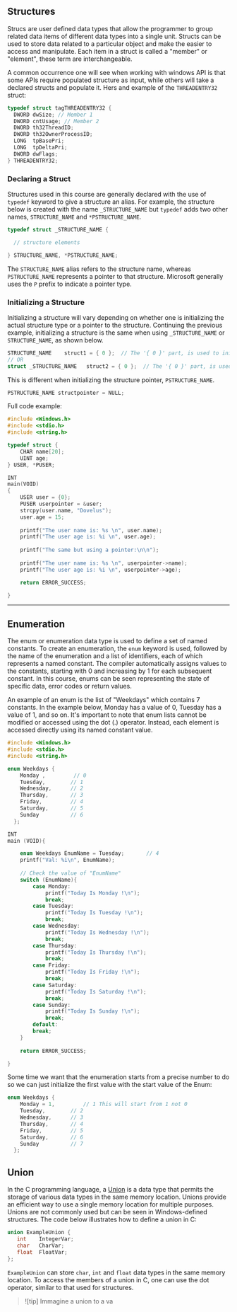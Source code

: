 ## Structures
Strucs are user defined data types that allow the programmer to group related data items of different data types into a single unit. Structs can be used to store data related to a particular object and make the easier to access and manipulate. Each item in a struct is called a "member" or "element", these term are interchangeable.

A common occurrence one will see when working with windows API is that some APIs require populated structure as input, while others will take a declared structs and populate it. Hers and example of the `THREADENTRY32` struct:

```c
typedef struct tagTHREADENTRY32 {
  DWORD dwSize; // Member 1
  DWORD cntUsage; // Member 2
  DWORD th32ThreadID;
  DWORD th32OwnerProcessID;
  LONG  tpBasePri;
  LONG  tpDeltaPri;
  DWORD dwFlags;
} THREADENTRY32; 
```

### Declaring a Struct
Structures used in this course are generally declared with the use of `typedef` keyword to give a structure an alias. For example, the structure below is created with the name `_STRUCTURE_NAME` but `typedef` adds two other names, `STRUCTURE_NAME` and `*PSTRUCTURE_NAME`.

```c
typedef struct _STRUCTURE_NAME {

  // structure elements

} STRUCTURE_NAME, *PSTRUCTURE_NAME;
```

The `STRUCTURE_NAME` alias refers to the structure name, whereas `PSTRUCTURE_NAME` represents a pointer to that structure. Microsoft generally uses the `P` prefix to indicate a pointer type.

### Initializing a Structure
Initializing a structure will vary depending on whether one is initializing the actual structure type or a pointer to the structure. Continuing the previous example, initializing a structure is the same when using `_STRUCTURE_NAME` or `STRUCTURE_NAME`, as shown below.

```c
STRUCTURE_NAME    struct1 = { 0 };  // The '{ 0 }' part, is used to initialize all the elements of struct1 to zero
// OR
struct _STRUCTURE_NAME   struct2 = { 0 };  // The '{ 0 }' part, is used to initialize all the elements of struct2 to zero
```

This is different when initializing the structure pointer, `PSTRUCTURE_NAME`.

```c
PSTRUCTURE_NAME structpointer = NULL;
```

Full code example:

```c
#include <Windows.h>
#include <stdio.h>
#include <string.h>

typedef struct {
    CHAR name[20];
    UINT age;
} USER, *PUSER;

INT 
main(VOID)
{  
    USER user = {0};
    PUSER userpointer = &user;
    strcpy(user.name, "Dovelus");
    user.age = 15;
    
    printf("The user name is: %s \n", user.name);
    printf("The user age is: %i \n", user.age);
    
    printf("The same but using a pointer:\n\n");
    
    printf("The user name is: %s \n", userpointer->name);
    printf("The user age is: %i \n", userpointer->age);

    return ERROR_SUCCESS;

}
```

---

## Enumeration
The enum or enumeration data type is used to define a set of named constants. To create an enumeration, the `enum` keyword is used, followed by the name of the enumeration and a list of identifiers, each of which represents a named constant. The compiler automatically assigns values to the constants, starting with 0 and increasing by 1 for each subsequent constant. In this course, enums can be seen representing the state of specific data, error codes or return values.

An example of an enum is the list of "Weekdays" which contains 7 constants. In the example below, Monday has a value of 0, Tuesday has a value of 1, and so on. It's important to note that enum lists cannot be modified or accessed using the dot (.) operator. Instead, each element is accessed directly using its named constant value.

```c
#include <Windows.h>
#include <stdio.h>
#include <string.h>

enum Weekdays {
    Monday ,         // 0
    Tuesday,        // 1
    Wednesday,      // 2
    Thursday,       // 3
    Friday,         // 4
    Saturday,       // 5
    Sunday          // 6
  };

INT 
main (VOID){

    enum Weekdays EnumName = Tuesday;       // 4
    printf("Val: %i\n", EnumName);
    
    // Check the value of "EnumName"
    switch (EnumName){
        case Monday:
            printf("Today Is Monday !\n");
            break;
        case Tuesday:
            printf("Today Is Tuesday !\n");
            break;
        case Wednesday:
            printf("Today Is Wednesday !\n");
            break;
        case Thursday:
            printf("Today Is Thursday !\n");
            break;
        case Friday:
            printf("Today Is Friday !\n");
            break;
        case Saturday:
            printf("Today Is Saturday !\n");
            break;
        case Sunday:
            printf("Today Is Sunday !\n");
            break;
        default:
        break;
    }
    
    return ERROR_SUCCESS;

}
```

Some time we want that the enumeration starts from a precise  number to do so we can just initialize the first value with the start value of the Enum:

```c
enum Weekdays {
    Monday = 1,         // 1 This will start from 1 not 0
    Tuesday,        // 2
    Wednesday,      // 3
    Thursday,       // 4
    Friday,         // 5
    Saturday,       // 6
    Sunday          // 7
  };
```

## Union

In the C programming language, a [Union](https://learn.microsoft.com/en-us/cpp/cpp/unions?view=msvc-170) is a data type that permits the storage of various data types in the same memory location. Unions provide an efficient way to use a single memory location for multiple purposes. Unions are not commonly used but can be seen in Windows-defined structures. The code below illustrates how to define a union in C:

```c
union ExampleUnion {
   int    IntegerVar;
   char   CharVar;
   float  FloatVar;
};
```

`ExampleUnion` can store `char`, `int` and `float` data types in the same memory location. To access the members of a union in C, one can use the dot operator, similar to that used for structures.

> ![tip]
> Immagine a union to a va